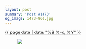 ```yaml
---
layout: post
summary: 'Post #1473'
og_image: 1473-960.jpg
---
```


<div class="post">
 <time>
  <a href="/1473">
   {{ page.date | date: "%B %-d, %Y" }}
  </a>
 </time>
 <a href="/1473">
  <figure data-taken="8/25/2021">
   <img sizes="(min-width: 700px) 50vw, calc(100vw - 2rem)" src="{{ site.assets_url }}/1473-480.jpg" srcset="{{ site.assets_url }}/1473-240.jpg 240w, {{ site.assets_url }}/1473-480.jpg 480w, {{ site.assets_url }}/1473-720.jpg 720w, {{ site.assets_url }}/1473-960.jpg 960w"/>
  </figure>
 </a>
</div>
